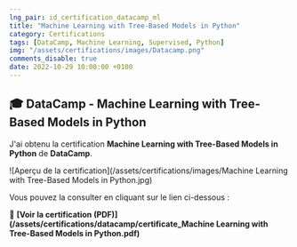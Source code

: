 ```yaml
---
lng_pair: id_certification_datacamp_ml
title: "Machine Learning with Tree-Based Models in Python"
category: Certifications
tags: [DataCamp, Machine Learning, Supervised, Python]
img: "/assets/certifications/images/Datacamp.png"
comments_disable: true
date: 2022-10-29 10:00:00 +0100
---
```


## 🎓 DataCamp - Machine Learning with Tree-Based Models in Python

J'ai obtenu la certification **Machine Learning with Tree-Based Models in Python** de **DataCamp**.

![Aperçu de la certification](/assets/certifications/images/Machine Learning with Tree-Based Models in Python.jpg)  

Vous pouvez la consulter en cliquant sur le lien ci-dessous :

📜 **[Voir la certification (PDF)](/assets/certifications/datacamp/certificate_Machine Learning with Tree-Based Models in Python.pdf)** 
